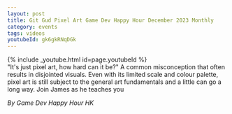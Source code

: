 ```yaml
---
layout: post
title: Git Gud Pixel Art Game Dev Happy Hour December 2023 Monthly
category: events
tags: videos
youtubeId: gk6gkRNqDGk
---
```


{% include _youtube.html id=page.youtubeId %}
<br />
"It's just pixel art, how hard can it be?" A common misconception that often results in disjointed visuals. Even with its limited scale and colour palette, pixel art is still subject to the general art fundamentals and a little can go a long way. Join James as he teaches you

_By Game Dev Happy Hour HK_
